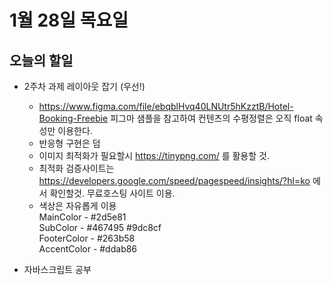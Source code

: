 # 1월 28일 목요일

## 오늘의 할일
* 2주차 과제 레이아웃 잡기 (우선!)
    + https://www.figma.com/file/ebqblHvq40LNUtr5hKzztB/Hotel-Booking-Freebie   피그마 샘플을 참고하여 컨텐츠의 수평정렬은 오직 float 속성만 이용한다.
    + 반응형 구현은 덤
    + 이미지 최적화가 필요할시 https://tinypng.com/ 를 활용할 것.
    + 최적화 검증사이트는 https://developers.google.com/speed/pagespeed/insights/?hl=ko 에서 확인할것. 무료호스팅 사이트 이용.
    + 색상은 자유롭게 이용   
    MainColor - #2d5e81   
    SubColor - #467495 #9dc8cf   
    FooterColor - #263b58   
    AccentColor - #ddab86   

* 자바스크립트 공부